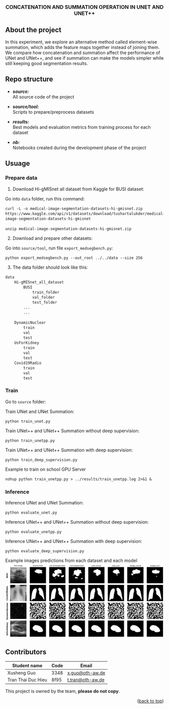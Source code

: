 
# 
<div id="top"></div>
<h3 align="center">CONCATENATION AND SUMMATION OPERATION IN UNET AND UNET++</h3>
</div>

## About the project

In this experiment, we explore an alternative method called element-wise summation, which adds the feature maps together instead of joining them. We compare how concatenation and summation affect the performance of UNet and UNet++, and see if summation can make the models simpler while still keeping good segmentation results.


## Repo structure

- ***source:***  
All source code of the project

- ***source/tool:***  
Scripts to prepare/preprocess datasets

- ***results:***   
Best models and evaluation metrics from training process for each dataset

- ***nb:***  
Notebooks created during the development phase of the project



## Usuage
### Prepare data
1. Download Hi-gMISnet all dataset from Kaggle for BUSI dataset:

Go into `data` folder, run this command:
```
curl -L -o medical-image-segmentation-datasets-hi-gmisnet.zip https://www.kaggle.com/api/v1/datasets/download/tushartalukder/medical-image-segmentation-datasets-hi-gmisnet

unzip medical-image-segmentation-datasets-hi-gmisnet.zip
```

2. Download and prepare other datasets:

Go into `source/tool`, run file `export_medsegbench.py`:
```
python export_medsegbench.py --out_root ../../data --size 256
```

3. The data folder should look like this:

```text
data
    Hi-gMISnet_all_dataset
        BUSI
            train_folder
            val_folder
            test_folder
        ...
        ...

    DynamicNuclear
        train
        val
        test
    UsForKidney
        train
        val
        test
    Covid19Radio
        train
        val
        test
```

### Train

Go to `source` folder:

Train UNet and UNet Summation:
```
python train_unet.py
```

Train UNet++ and UNet++ Summation without deep supervision:
```
python train_unetpp.py
```

Train UNet++ and UNet++ Summation with deep supervision:
```
python train_deep_supervision.py
```

Example to train on school GPU Server

```
nohup python train_unetpp.py > ../results/train_unetpp.log 2>&1 &
```

### Inference 


Inference UNet and UNet Summation:
```
python evaluate_unet.py
```

Inference UNet++ and UNet++ Summation without deep supervision:
```
python evaluate_unetpp.py
```

Inference UNet++ and UNet++ Summation with deep supervision:
```
python evaluate_deep_supervision.py
```

Example images predictions from each dataset and each model
![Model Summary](model_predictions_summary.png)

## Contributors
| Student name        | Code   | Email              |
|---------------------|--------|--------------------|
| Xusheng Guo         | 3348   | x.guo@oth-aw.de    |
| Tran Thai Duc Hieu  | 8f95   | t.tran@oth-aw.de   |

This project is owned by the team, **please do not copy**. 

<p align="right">(<a href="#top">back to top</a>)</p>


